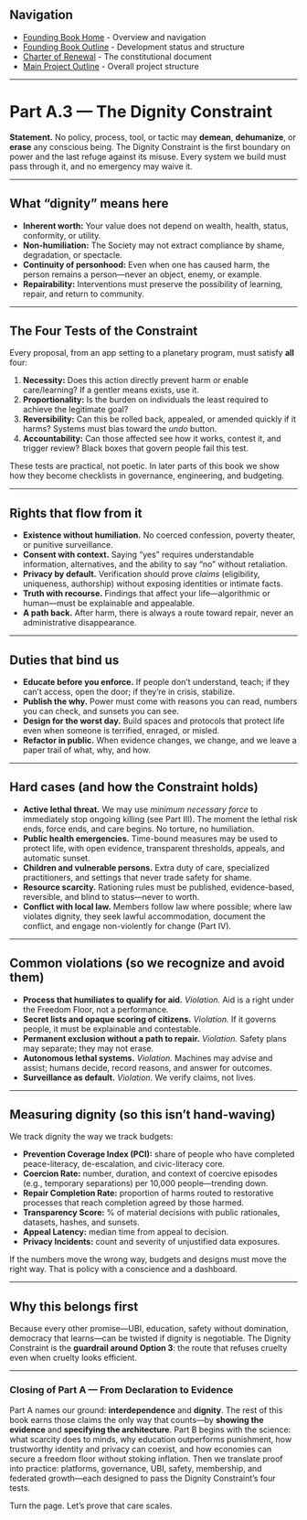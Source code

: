 ## Navigation

- [Founding Book Home](README.md) - Overview and navigation
- [Founding Book Outline](outline.md) - Development status and structure
- [Charter of Renewal](../charter/) - The constitutional document
- [Main Project Outline](../../outline.md) - Overall project structure

---

# Part A.3 — The Dignity Constraint

**Statement.**
No policy, process, tool, or tactic may **demean**, **dehumanize**, or **erase** any conscious being. The Dignity Constraint is the first boundary on power and the last refuge against its misuse. Every system we build must pass through it, and no emergency may waive it.

---

## What “dignity” means here

- **Inherent worth:** Your value does not depend on wealth, health, status, conformity, or utility.
- **Non-humiliation:** The Society may not extract compliance by shame, degradation, or spectacle.
- **Continuity of personhood:** Even when one has caused harm, the person remains a person—never an object, enemy, or example.
- **Repairability:** Interventions must preserve the possibility of learning, repair, and return to community.

---

## The Four Tests of the Constraint

Every proposal, from an app setting to a planetary program, must satisfy **all** four:

1. **Necessity:** Does this action directly prevent harm or enable care/learning? If a gentler means exists, use it.
2. **Proportionality:** Is the burden on individuals the least required to achieve the legitimate goal?
3. **Reversibility:** Can this be rolled back, appealed, or amended quickly if it harms? Systems must bias toward the _undo_ button.
4. **Accountability:** Can those affected see how it works, contest it, and trigger review? Black boxes that govern people fail this test.

These tests are practical, not poetic. In later parts of this book we show how they become checklists in governance, engineering, and budgeting.

---

## Rights that flow from it

- **Existence without humiliation.** No coerced confession, poverty theater, or punitive surveillance.
- **Consent with context.** Saying “yes” requires understandable information, alternatives, and the ability to say “no” without retaliation.
- **Privacy by default.** Verification should prove _claims_ (eligibility, uniqueness, authorship) without exposing identities or intimate facts.
- **Truth with recourse.** Findings that affect your life—algorithmic or human—must be explainable and appealable.
- **A path back.** After harm, there is always a route toward repair, never an administrative disappearance.

---

## Duties that bind us

- **Educate before you enforce.** If people don’t understand, teach; if they can’t access, open the door; if they’re in crisis, stabilize.
- **Publish the why.** Power must come with reasons you can read, numbers you can check, and sunsets you can see.
- **Design for the worst day.** Build spaces and protocols that protect life even when someone is terrified, enraged, or misled.
- **Refactor in public.** When evidence changes, we change, and we leave a paper trail of what, why, and how.

---

## Hard cases (and how the Constraint holds)

- **Active lethal threat.** We may use _minimum necessary force_ to immediately stop ongoing killing (see Part III). The moment the lethal risk ends, force ends, and care begins. No torture, no humiliation.
- **Public health emergencies.** Time-bound measures may be used to protect life, with open evidence, transparent thresholds, appeals, and automatic sunset.
- **Children and vulnerable persons.** Extra duty of care, specialized practitioners, and settings that never trade safety for shame.
- **Resource scarcity.** Rationing rules must be published, evidence-based, reversible, and blind to status—never to worth.
- **Conflict with local law.** Members follow law where possible; where law violates dignity, they seek lawful accommodation, document the conflict, and engage non-violently for change (Part IV).

---

## Common violations (so we recognize and avoid them)

- **Process that humiliates to qualify for aid.** _Violation._ Aid is a right under the Freedom Floor, not a performance.
- **Secret lists and opaque scoring of citizens.** _Violation._ If it governs people, it must be explainable and contestable.
- **Permanent exclusion without a path to repair.** _Violation._ Safety plans may separate; they may not erase.
- **Autonomous lethal systems.** _Violation._ Machines may advise and assist; humans decide, record reasons, and answer for outcomes.
- **Surveillance as default.** _Violation._ We verify claims, not lives.

---

## Measuring dignity (so this isn’t hand-waving)

We track dignity the way we track budgets:

- **Prevention Coverage Index (PCI):** share of people who have completed peace-literacy, de-escalation, and civic-literacy core.
- **Coercion Rate:** number, duration, and context of coercive episodes (e.g., temporary separations) per 10,000 people—trending down.
- **Repair Completion Rate:** proportion of harms routed to restorative processes that reach completion agreed by those harmed.
- **Transparency Score:** % of material decisions with public rationales, datasets, hashes, and sunsets.
- **Appeal Latency:** median time from appeal to decision.
- **Privacy Incidents:** count and severity of unjustified data exposures.

If the numbers move the wrong way, budgets and designs must move the right way. That is policy with a conscience and a dashboard.

---

## Why this belongs first

Because every other promise—UBI, education, safety without domination, democracy that learns—can be twisted if dignity is negotiable. The Dignity Constraint is the **guardrail around Option 3**: the route that refuses cruelty even when cruelty looks efficient.

---

### Closing of Part A — From Declaration to Evidence

Part A names our ground: **interdependence** and **dignity**. The rest of this book earns those claims the only way that counts—by **showing the evidence** and **specifying the architecture**. Part B begins with the science: what scarcity does to minds, why education outperforms punishment, how trustworthy identity and privacy can coexist, and how economies can secure a freedom floor without stoking inflation. Then we translate proof into practice: platforms, governance, UBI, safety, membership, and federated growth—each designed to pass the Dignity Constraint’s four tests.

Turn the page. Let’s prove that care scales.
